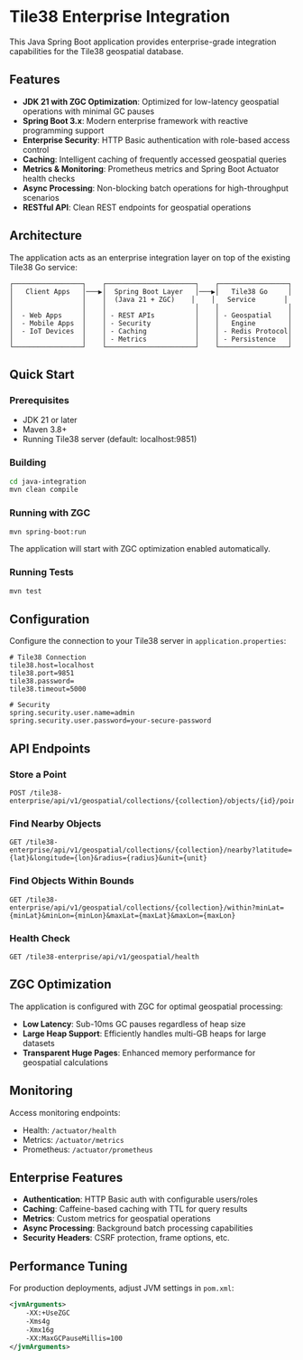 # Tile38 Enterprise Integration

This Java Spring Boot application provides enterprise-grade integration capabilities for the Tile38 geospatial database.

## Features

- **JDK 21 with ZGC Optimization**: Optimized for low-latency geospatial operations with minimal GC pauses
- **Spring Boot 3.x**: Modern enterprise framework with reactive programming support  
- **Enterprise Security**: HTTP Basic authentication with role-based access control
- **Caching**: Intelligent caching of frequently accessed geospatial queries
- **Metrics & Monitoring**: Prometheus metrics and Spring Boot Actuator health checks
- **Async Processing**: Non-blocking batch operations for high-throughput scenarios
- **RESTful API**: Clean REST endpoints for geospatial operations

## Architecture

The application acts as an enterprise integration layer on top of the existing Tile38 Go service:

```
┌─────────────────┐    ┌──────────────────────┐    ┌─────────────────┐
│   Client Apps   │───▶│  Spring Boot Layer   │───▶│   Tile38 Go     │
│                 │    │  (Java 21 + ZGC)    │    │   Service       │
│                 │    │                      │    │                 │
│  - Web Apps     │    │ - REST APIs          │    │ - Geospatial    │
│  - Mobile Apps  │    │ - Security           │    │   Engine        │
│  - IoT Devices  │    │ - Caching            │    │ - Redis Protocol│
│                 │    │ - Metrics            │    │ - Persistence   │
└─────────────────┘    └──────────────────────┘    └─────────────────┘
```

## Quick Start

### Prerequisites

- JDK 21 or later
- Maven 3.8+
- Running Tile38 server (default: localhost:9851)

### Building

```bash
cd java-integration
mvn clean compile
```

### Running with ZGC

```bash
mvn spring-boot:run
```

The application will start with ZGC optimization enabled automatically.

### Running Tests

```bash
mvn test
```

## Configuration

Configure the connection to your Tile38 server in `application.properties`:

```properties
# Tile38 Connection
tile38.host=localhost
tile38.port=9851
tile38.password=
tile38.timeout=5000

# Security
spring.security.user.name=admin
spring.security.user.password=your-secure-password
```

## API Endpoints

### Store a Point
```http
POST /tile38-enterprise/api/v1/geospatial/collections/{collection}/objects/{id}/point
```

### Find Nearby Objects
```http  
GET /tile38-enterprise/api/v1/geospatial/collections/{collection}/nearby?latitude={lat}&longitude={lon}&radius={radius}&unit={unit}
```

### Find Objects Within Bounds
```http
GET /tile38-enterprise/api/v1/geospatial/collections/{collection}/within?minLat={minLat}&minLon={minLon}&maxLat={maxLat}&maxLon={maxLon}
```

### Health Check
```http
GET /tile38-enterprise/api/v1/geospatial/health
```

## ZGC Optimization

The application is configured with ZGC for optimal geospatial processing:

- **Low Latency**: Sub-10ms GC pauses regardless of heap size
- **Large Heap Support**: Efficiently handles multi-GB heaps for large datasets
- **Transparent Huge Pages**: Enhanced memory performance for geospatial calculations

## Monitoring

Access monitoring endpoints:

- Health: `/actuator/health`
- Metrics: `/actuator/metrics` 
- Prometheus: `/actuator/prometheus`

## Enterprise Features

- **Authentication**: HTTP Basic auth with configurable users/roles
- **Caching**: Caffeine-based caching with TTL for query results
- **Metrics**: Custom metrics for geospatial operations
- **Async Processing**: Background batch processing capabilities
- **Security Headers**: CSRF protection, frame options, etc.

## Performance Tuning

For production deployments, adjust JVM settings in `pom.xml`:

```xml
<jvmArguments>
    -XX:+UseZGC
    -Xms4g
    -Xmx16g
    -XX:MaxGCPauseMillis=100
</jvmArguments>
```